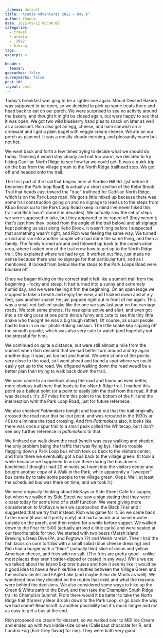 ```yaml
---
_schema: default
title: "Acadia Adventures 2022 – Day 6"
author: Zhanna
date: 2022-09-12 00:00:00
categories: 
  - travel
  - acadia
  - '2022'
  - hiking
tags:
excerpt: >-
  
header:
  teaser:
geocaches: false
surveymarks: false
post_id: 
layout: post  
---
```


Today's breakfast was goig to be a lighter one again. Mount Dessert Bakery was supposed to be open, so we decided to pick up some treats there and head back to eat on our porch. We were surprised to see no activity around the bakery, and thought it might be closed again, but were happy to see that it was open. We got two wild blueberry hand pies to snack on later as well as a croissant. Rich also got an egg, cheese, and ham sanwich on a croissant and I got a plain bagel with veggie cream cheese. We ate on our porch as planned. It was a mostly cloudy morning, and pleasantly warm but not hot.

We went back and forth a few times trying to decide what we should do today. Thinking it would stay cloudy and not too warm, we decided to try hiking Cadillac North Ridge to see how far we could get. It was a quick trip on the bus from the village green to the North Ridge trailhead stop. We got off and headed onto the trail.

The first part of the trail that begins here at Pardise Hill Rd. (jst before it becomes the Park loop Road) is actually a short section of the Kebo Brook Trail that heads east toward the "true" trailhead for Cadillac North Ridge, which is on the Park Loop road. We got a little mixed up because there was some trail construction going on and no signage to lead us to the steps from KEbo Brook up to the Park Loop Road (keep in mind I've never hiked this trail and Rich hasn't done it in decades). We actually saw the set of steps we were supposed to take, but they appeared to be roped off (they weren't; that's just how they looked from the angle of the trail below) and all signage kept pointing us east along Kebo Brook. It wasn't long before I suspected that something wasn't right, and Rich was feeling the same way. We turned arund and ran into another couple who had done the same thing, and then a family. The family turned around and folowed up back to the construction area, where I asked one of the trail crew how to get up to the North Ridge trail. She explained where we had to go. It worked out fine, just made no sense because there was no signage for that particular turn, and as I mentioned, it looked from below like the steps to the Park Loops Road were blocked off.  

Once we began hiking on the correct trail it felt like a summit trail from the beginning - rocky and steep. It had turned into a sunny and extremely humid day, and we were feeling it frm the beginning. On an open ledge we stopped to take a breath and enjoy the view, and I looked down and at my feet, saw another snake! He just popped right out in front of me again. This was a small red-bellied snake like the one we saw last year on the carriage roads. We took some photos. He was quite active and alert, and even got into a striking pose at one poitn (kinda funny and cute to see this tiny little snake who thuoght he was a big tough rattler). Of course, as usual people had to horn in on our photo -taking session. The little snake kep slipping off the smooth granite, which was also very cute to watch (and hopefully not too stressful for him). 

We continued on quite a distance, but were still almost a mile from the summit when Rich decided that we had better turn around and try again another day. It was just too hot and humid. We were at one of the points very close to the road, so I went ahead and found a spot where we could easily get up to the road. We dfigured walking down the road woudl be a better plan than trying to walk back down the trail. 

We soon came to an overlook along the road and found an even better, more obvious trail there that leads to the oNorth Rdge trail. I marked this point as a bailout point (or a point to easily join the trail from the road, if that was desired). It's .67 miles from this point to the bottom of the hill and the intersection with the Park Loop Road, just for future refernece.

We also checked _Pathmakers_ tonight and found out that the trail originally crossed the road near that bailout point, and was rerouted in the 1930s or 40s to eliminate the road crossing. And frm _Pathmakers_ also, it looks like there was once a spur trail to a small peak called the Whitecap, but I don't see any further reference in _pathmakers_ to that.

We finihsed our walk down the road (whcih was easy walking and shaded, the only problem being the traffic that was flying by). Had no trouble flagging down a Park Loop bus which took us back to the visitors center, and from there we eventually got a bus back to the village green. (It took a while because we happened to arrive there during the bus drivers' lunchtime. I thought i had 20 minutes so I went into the visitors center and bought another copy of A Walk in the Park, while apparently a "sweeper" bus came by to take some people to the village green. Oops. Well, at least the scheduled bus was there on time, and we took it.)

We were originally thinking about McKays or Side Street Cafe for supper, but when we walked by Side Street we saw a sign stating that they were closed today for some kind of a staff function. We were giving more consideration to McKays when we approached the Black Friar and I suggested that we try that instead. Rich was game for it. So we came back to the room (it was still pretty early) and had a snack and somem water outside on the porch, and then rested for a while before supper. We walked down to the Friar for 5:00 (actually arrived a little early) and were seated at our favorite table for two. We started with two beers (Marsh Island Brewing's Deep Dive IPA, and Fogtown ??) and Welsh rarebit. Then I had the fish tacos on corn tortillas with a small salad (blue cheese dressing) and Rich had a burger with a "thick" (actually thin) slice of onion and yellow American cheese, and fries with no salt. (The fries are pretty good - unlike most places they aren't batter-dipped or coated in any way.)  While we ate we talked about the Island Explorer buses and how it seems like it would be a good idea to have a few hike/bike shuttles between the Village Green and the visitors center and EAgle Lake (and maybe Sieur de Monts as well). We wondered how they decided on the routes that exist and what the reasons were behind the decisions. We also considered some ways to hike up the Green & White path to the Bowl, and then take the Champlain South Ridge trail to Champlain Summit. From there would it be better to take the North Ridge trail (formerly Bear Brook) down to the Park Loop, or go back the way we had come? Beachcroft is another possibility but it's much longer and not as easy to get a bus at the end. 

Rich proposed ice cream for dessert, so we walked over to MDI Ice Cream and ended up with two kiddie-size cones (Callebaut chocolate for R, and London Fog [Earl Grey flavor] for me). They were both very good! 
